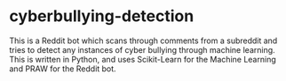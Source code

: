 # cyberbullying-detection

This is a Reddit bot which scans through comments from a subreddit and tries to detect any instances of cyber bullying through machine learning. This is written in Python, and uses Scikit-Learn for the Machine Learning and PRAW for the Reddit bot.
